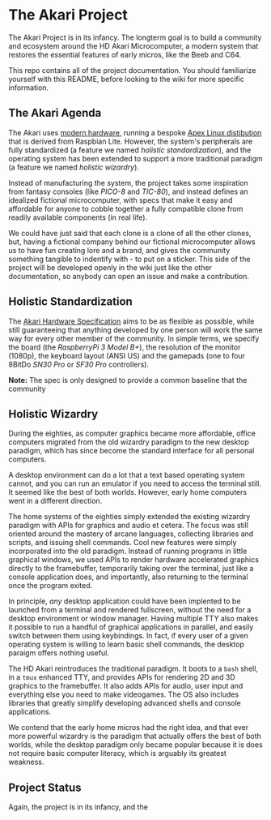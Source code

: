 # The Akari Project

The Akari Project is in its infancy. The longterm goal is to build a community and ecosystem around the HD Akari Microcomputer, a modern system that restores the essential features of early micros, like the Beeb and C64.

This repo contains all of the project documentation. You should familiarize yourself with this README, before looking to the wiki for more specific information.

## The Akari Agenda

The Akari uses [modern hardware][1], running a bespoke [Apex Linux distibution][2] that is derived from Raspbian Lite. However, the system's peripherals are fully standardized (a feature we named *holistic standardization*), and the operating system has been extended to support a more traditional paradigm (a feature we named *holistic wizardry*).

Instead of manufacturing the system, the project takes some inspiration from fantasy consoles (like *PICO-8* and *TIC-80*), and instead defines an idealized fictional microcomputer, with specs that make it easy and affordable for anyone to cobble together a fully compatible clone from readily available components (in real life).

We could have just said that each clone is a clone of all the other clones, but, having a fictional company behind our fictional microcomputer allows us to have fun creating lore and a brand, and gives the community something tangible to indentify with - to put on a sticker. This side of the project will be developed openly in the wiki just like the other documentation, so anybody can open an issue and make a contribution.


## Holistic Standardization


The [Akari Hardware Specification][1] aims to be as flexible as possible, while still guaranteeing that anything developed by one person will work the same way for every other member of the community. In simple terms, we specify the board (the *RaspberryPi 3 Model B+*), the resolution of the monitor (1080p), the keyboard layout (ANSI US) and the gamepads (one to four 8BitDo *SN30 Pro* or *SF30 Pro* controllers).

**Note:** The spec is only designed to provide a common baseline that the community


## Holistic Wizardry

During the eighties, as computer graphics became more affordable, office computers migrated from the old wizardry paradigm to the new desktop paradigm, which has since become the standard interface for all personal computers.

A desktop environment can do a lot that a text based operating system cannot, and you can run an emulator if you need to access the terminal still. It seemed like the best of both worlds. However, early home computers went in a different direction.

The home systems of the eighties simply extended the existing wizardry paradigm with APIs for graphics and audio et cetera. The focus was still oriented around the mastery of arcane languages, collecting libraries and scripts, and issuing shell commands. Cool new features were simply incorporated into the old paradigm. Instead of running programs in little graphical windows, we used APIs to render hardware accelerated graphics directly to the framebuffer, temporarily taking over the terminal, just like a console application does, and importantly, also returning to the terminal once the program exited.

In principle, *any* desktop application could have been implented to be launched from a terminal and rendered fullscreen, without the need for a desktop environment or window manager. Having multiple TTY also makes it possible to run a handful of graphical applications in parallel, and easily switch between them using keybindings. In fact, if every user of a given operating system is willing to learn basic shell commands, the desktop paraigm offers nothing useful.

The HD Akari reintroduces the traditional paradigm. It boots to a `bash` shell, in a `tmux` enhanced TTY, and provides APIs for rendering 2D and 3D graphics to the framebuffer. It also adds APIs for audio, user input and everything else you need to make videogames. The OS also includes libraries that greatly simplify developing advanced shells and console applications.

We contend that the early home micros had the right idea, and that ever more powerful wizardry is the paradigm that actually offers the best of both worlds, while the desktop paradigm only became popular because it is does not require basic computer literacy, which is arguably its greatest weakness.


## Project Status

Again, the project is in its infancy, and the 

[1]: https://github.com/hobbydigital/akari/wiki/The-HD-Akari-Hardware-Specification
[2]: https://github.com/hobbydigital/akari/wiki/The-Apex-Operating-System
